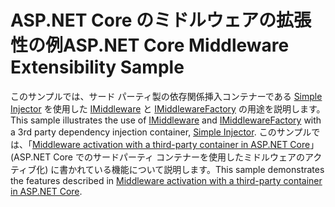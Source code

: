 # <a name="aspnet-core-middleware-extensibility-sample"></a><span data-ttu-id="d1bfa-101">ASP.NET Core のミドルウェアの拡張性の例</span><span class="sxs-lookup"><span data-stu-id="d1bfa-101">ASP.NET Core Middleware Extensibility Sample</span></span>

<span data-ttu-id="d1bfa-102">このサンプルでは、サード パーティ製の依存関係挿入コンテナーである [Simple Injector](https://simpleinjector.org) を使用した [IMiddleware](https://docs.microsoft.com/dotnet/api/microsoft.aspnetcore.http.imiddleware) と [IMiddlewareFactory](https://docs.microsoft.com/dotnet/api/microsoft.aspnetcore.http.imiddlewarefactory) の用途を説明します。</span><span class="sxs-lookup"><span data-stu-id="d1bfa-102">This sample illustrates the use of [IMiddleware](https://docs.microsoft.com/dotnet/api/microsoft.aspnetcore.http.imiddleware) and [IMiddlewareFactory](https://docs.microsoft.com/dotnet/api/microsoft.aspnetcore.http.imiddlewarefactory) with a 3rd party dependency injection container, [Simple Injector](https://simpleinjector.org).</span></span> <span data-ttu-id="d1bfa-103">このサンプルでは、「[Middleware activation with a third-party container in ASP.NET Core](https://docs.microsoft.com/aspnet/core/fundamentals/middleware/extensibility-third-party-container)」 (ASP.NET Core でのサードパーティ コンテナーを使用したミドルウェアのアクティブ化) に書かれている機能について説明します。</span><span class="sxs-lookup"><span data-stu-id="d1bfa-103">This sample demonstrates the features described in [Middleware activation with a third-party container in ASP.NET Core](https://docs.microsoft.com/aspnet/core/fundamentals/middleware/extensibility-third-party-container).</span></span>
